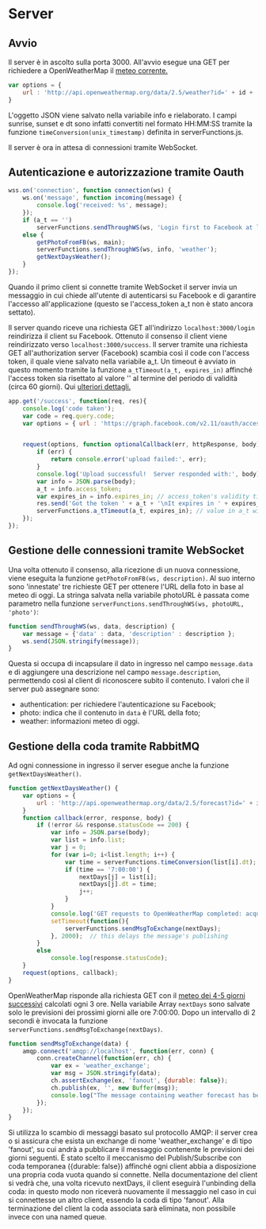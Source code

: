 # Server
## Avvio ##

Il server è in ascolto sulla porta 3000.
All'avvio esegue una GET per richiedere a OpenWeatherMap il [meteo corrente.](https://openweathermap.org/current)
```javascript
var options = {
	url : 'http://api.openweathermap.org/data/2.5/weather?id=' + id + '&units=metric&appid=' + appid
}
```
L'oggetto JSON viene salvato nella variabile info e rielaborato. I campi sunrise, sunset e dt sono infatti convertiti nel formato HH:MM:SS tramite la funzione `timeConversion(unix_timestamp)` definita in serverFunctions.js.  

Il server è ora in attesa di connessioni tramite WebSocket.


## Autenticazione e autorizzazione tramite Oauth ##
```javascript
wss.on('connection', function connection(ws) {
	ws.on('message', function incoming(message) {
		console.log('received: %s', message);
	});
	if (a_t == '')
		serverFunctions.sendThroughWS(ws, 'Login first to Facebook at localhost:3000/login', 'authentication');
	else {
		getPhotoFromFB(ws, main);
		serverFunctions.sendThroughWS(ws, info, 'weather');
		getNextDaysWeather();
	}	
});
```
Quando il primo client si connette tramite WebSocket il server invia un messaggio in cui chiede all'utente di autenticarsi su Facebook e di garantire l'accesso all'applicazione (questo se l'access_token a_t non è stato ancora settato).

Il server quando riceve una richiesta GET all'indirizzo `localhost:3000/login` reindirizza il client su Facebook.
Ottenuto il consenso il client viene reindirizzato verso `localhost:3000/success`. Il server tramite una richiesta GET all'authorization server (Facebook) scambia così il code con l'access token, il quale viene salvato nella variabile a_t. Un timeout è avviato in questo momento tramite la funzione `a_tTimeout(a_t, expires_in)` affinché l'access token sia risettato al valore '' al termine del periodo di validità (circa 60 giorni). Qui [ulteriori dettagli.](https://developers.facebook.com/docs/facebook-login/access-tokens/expiration-and-extension) 
```javascript
app.get('/success', function(req, res){
	console.log('code taken');
	var code = req.query.code;
	var options = { url : 'https://graph.facebook.com/v2.11/oauth/access_token?client_id=639398073115710&redirect_uri=http%3A%2F%2Flocalhost:3000%2Fsuccess&client_secret=7aa285d12c5b562e188b76431f31c2aa&code=' + code };


	request(options, function optionalCallback(err, httpResponse, body){
		if (err) {
			return console.error('upload failed:', err);
		}
		console.log('Upload successful!  Server responded with:', body);
		var info = JSON.parse(body);
		a_t = info.access_token;
		var expires_in = info.expires_in; // access_token's validity time
		res.send('Got the token ' + a_t + '\nIt expires in ' + expires_in + ' seconds');
		serverFunctions.a_tTimeout(a_t, expires_in); // value in a_t will be deleted at the end of this timeout
	});
});
``` 

## Gestione delle connessioni tramite WebSocket ## 
Una volta ottenuto il consenso, alla ricezione di un nuova connessione, viene eseguita la funzione `getPhotoFromFB(ws, description)`. Al suo interno sono 'innestate' tre richieste GET per ottenere l'URL della foto in base al meteo di oggi. La stringa salvata nella variabile photoURL è passata come parametro nella funzione `serverFunctions.sendThroughWS(ws, photoURL, 'photo')`:

```javascript
function sendThroughWS(ws, data, description) {
	var message = {'data' : data, 'description' : description };
	ws.send(JSON.stringify(message));
}
```

Questa si occupa di incapsulare il dato in ingresso nel campo `message.data` e di aggiungere una descrizione nel campo `message.description`, permettendo così al client di riconoscere subito il contenuto. I valori che il server può assegnare sono:
- authentication: per richiedere l'autenticazione su Facebook;
- photo: indica che il contenuto in `data` è l'URL della foto;
- weather: informazioni meteo di oggi.

## Gestione della coda tramite RabbitMQ ##
Ad ogni connessione in ingresso il server esegue anche la funzione `getNextDaysWeather()`.
```javascript
function getNextDaysWeather() {
	var options = {
		url : 'http://api.openweathermap.org/data/2.5/forecast?id=' + id + '&units=metric&appid=' + appid
	}
	function callback(error, response, body) {
		if (!error && response.statusCode == 200) {
			var info = JSON.parse(body);
			var list = info.list;
			var j = 0;
			for (var i=0; i<list.length; i++) {
				var time = serverFunctions.timeConversion(list[i].dt);
				if (time == '7:00:00') {
					nextDays[j] = list[i];
					nextDays[j].dt = time;
					j++;
				}
			}
			console.log('GET requests to OpenWeatherMap completed: acquired all infos about today and next days weather forecast');
			setTimeout(function(){
				serverFunctions.sendMsgToExchange(nextDays);
			}, 2000);  // this delays the message's publishing
		}
		else
			console.log(response.statusCode);
	}
	request(options, callback);
}
```
OpenWeatherMap risponde alla richiesta GET con il [meteo dei 4-5 giorni successivi](https://openweathermap.org/forecast5) calcolati ogni 3 ore. Nella variabile Array `nextDays` sono salvate solo le previsioni dei prossimi giorni alle ore 7:00:00. Dopo un intervallo di 2 secondi è invocata la funzione `serverFunctions.sendMsgToExchange(nextDays)`.

```javascript
function sendMsgToExchange(data) {
	amqp.connect('amqp://localhost', function(err, conn) {
		conn.createChannel(function(err, ch) {
			var ex = 'weather_exchange';
			var msg = JSON.stringify(data);
			ch.assertExchange(ex, 'fanout', {durable: false});
			ch.publish(ex, '', new Buffer(msg));
			console.log("The message containing weather forecast has been sent to the exchange");
		});
	});
}
```
Si utilizza lo scambio di messaggi basato sul protocollo AMQP: il server crea o si assicura che esista un exchange di nome 'weather_exchange' e di tipo 'fanout', su cui andrà a pubblicare il messaggio contenente le previsioni dei giorni seguenti.
È stato scelto il meccanismo del Publish/Subscribe con coda temporanea ({durable: false}) affinché ogni client abbia a disposizione una propria coda vuota quando si connette. Nella documentazione del client si vedrà che, una volta ricevuto nextDays, il client eseguirà l'unbinding della coda: in questo modo non riceverà nuovamente il messaggio nel caso in cui si connettesse un altro client, essendo la coda di tipo 'fanout'.
Alla terminazione del client la coda associata sarà eliminata, non possibile invece con una named queue.
